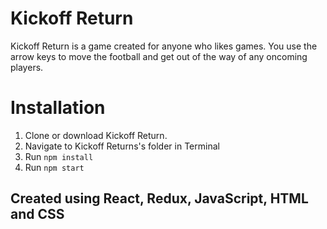 # Kickoff Return

Kickoff Return is a game created for anyone who likes games.  You use the arrow keys to move the football and get out of the way of any oncoming players.

# Installation 

1. Clone or download Kickoff Return.
2. Navigate to Kickoff Returns's folder in Terminal
3. Run `npm install` 
4. Run `npm start`



## Created using React, Redux, JavaScript, HTML and CSS
